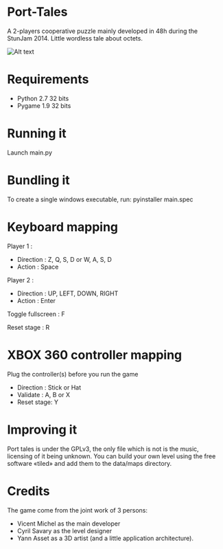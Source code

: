 Port-Tales
==========

A 2-players cooperative puzzle mainly developed in 48h during the StunJam 2014. 
Little wordless tale about octets.

![Alt text](/webshinra/Port-Tales/master/data/screenshot.png?raw=true "ScreenShot")

# Requirements

 - Python 2.7 32 bits
 - Pygame 1.9 32 bits
 
# Running it

Launch main.py

# Bundling it

To create a single windows executable, run: pyinstaller main.spec

# Keyboard mapping 

Player 1 : 	

- Direction : Z, Q, S, D or W, A, S, D
- Action :	Space

Player 2 : 	

- Direction : UP, LEFT, DOWN, RIGHT
- Action : 	Enter

Toggle fullscreen : F

Reset stage : 		R

# XBOX 360 controller mapping 

Plug the controller(s) before you run the game

- Direction : Stick or Hat
- Validate : 	A, B or X
- Reset stage: 	Y

# Improving it

Port tales is under the GPLv3, the only file which is not is the music, licensing of it being unknown.
You can build your own level using the free software «tiled» and add them to the data/maps directory.

# Credits

The game come from the joint work of 3 persons:

- Vicent Michel as the main developer
- Cyril Savary as the level designer
- Yann Asset as a 3D artist (and a little application architecture).
